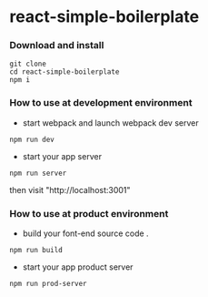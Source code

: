 # react-simple-boilerplate

### Download and install
```
git clone 
cd react-simple-boilerplate
npm i
```

### How to use at development environment
- start webpack and launch webpack dev server
```
npm run dev
```
- start your app server
```
npm run server
```
then visit "http://localhost:3001"

### How to use at product environment
- build your font-end source code .
```
npm run build
```
- start your app product server
```
npm run prod-server
```

